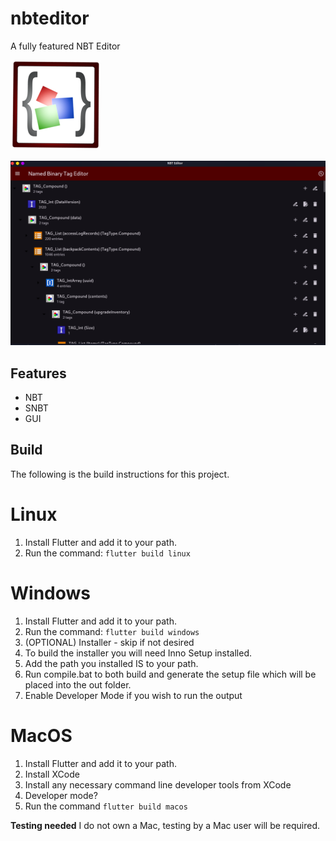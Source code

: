 # nbteditor

A fully featured NBT Editor

![NBT Editor Logo](android/app/src/main/res/mipmap-xxhdpi/ic_launcher.png "NBT Editor Logo")

![App](appshowcase_012425.png "NBT Editor GUI")

## Features

- NBT
- SNBT
- GUI

## Build

The following is the build instructions for this project.

# Linux

1. Install Flutter and add it to your path.
2. Run the command: `flutter build linux`

# Windows

1. Install Flutter and add it to your path.
2. Run the command: `flutter build windows`
3. (OPTIONAL) Installer - skip if not desired
4. To build the installer you will need Inno Setup installed.
5. Add the path you installed IS to your path.
6. Run compile.bat to both build and generate the setup file which will be placed into the out folder.
7. Enable Developer Mode if you wish to run the output

# MacOS

1. Install Flutter and add it to your path.
2. Install XCode
3. Install any necessary command line developer tools from XCode
4. Developer mode?
5. Run the command `flutter build macos`

**Testing needed** I do not own a Mac, testing by a Mac user will be required.
